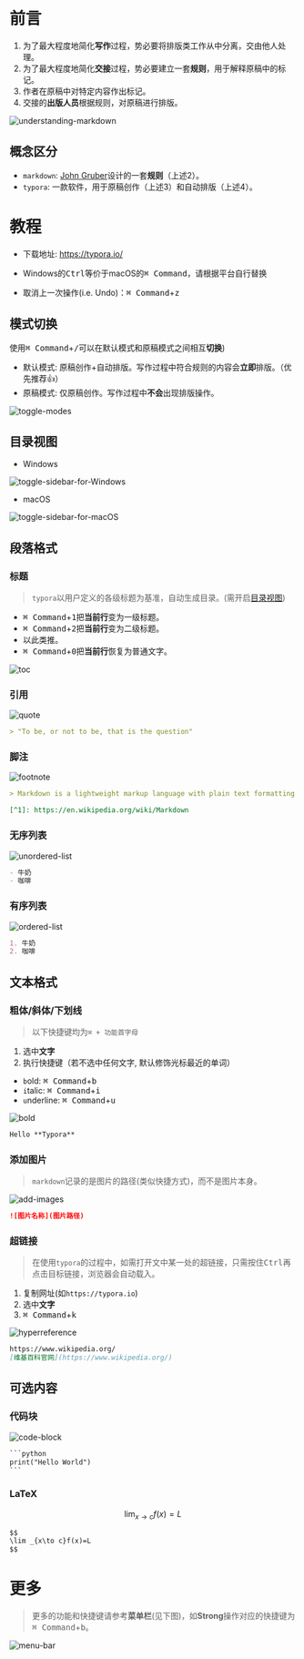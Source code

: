 # 前言

1. 为了最大程度地简化**写作**过程，势必要将排版类工作从中分离，交由他人处理。
2. 为了最大程度地简化**交接**过程，势必要建立一套**规则**，用于解释原稿中的标记。
3. 作者在原稿中对特定内容作出标记。
4. 交接的**出版人员**根据规则，对原稿进行排版。

![understanding-markdown](images/understanding-markdown.png)

## 概念区分

- `markdown`: [John Gruber](https://en.wikipedia.org/wiki/John_Gruber)设计的一套**规则**（上述2）。
- `typora`: 一款软件，用于原稿创作（上述3）和自动排版（上述4）。

# 教程

- 下载地址: https://typora.io/

- Windows的<kbd>Ctrl</kbd>等价于macOS的<kbd>⌘ Command</kbd>，请根据平台自行替换
- 取消上一次操作(i.e. Undo)：<kbd>⌘ Command</kbd>+<kbd>z</kbd>

## 模式切换

使用<kbd>⌘ Command</kbd>+<kbd>/</kbd>可以在默认模式和原稿模式之间相互**切换**)
- 默认模式: 原稿创作+自动排版。写作过程中符合规则的内容会**立即**排版。（优先推荐👍）
- 原稿模式: 仅原稿创作。写作过程中**不会**出现排版操作。

![toggle-modes](images/toggle-modes.gif)

## 目录视图

- Windows

![toggle-sidebar-for-Windows](images/toggle-sidebar-for-Windows.png)

- macOS

![toggle-sidebar-for-macOS](images/toggle-sidebar-for-macOS.gif)
## 段落格式

### 标题

> `typora`以用户定义的各级标题为基准，自动生成目录。(需开启[目录视图](#目录视图))

- <kbd>⌘ Command</kbd>+<kbd>1</kbd>把**当前行**变为一级标题。
- <kbd>⌘ Command</kbd>+<kbd>2</kbd>把**当前行**变为二级标题。
- 以此类推。
- <kbd>⌘ Command</kbd>+<kbd>0</kbd>把**当前行**恢复为普通文字。

![toc](images/toc.gif)


### 引用

![quote](images/quote.gif)
```markdown
> "To be, or not to be, that is the question"
```
### 脚注

![footnote](images/footnote.gif)

```markdown
> Markdown is a lightweight markup language with plain text formatting syntax.[^1]

[^1]: https://en.wikipedia.org/wiki/Markdown
```

### 无序列表
![unordered-list](images/unordered-list.gif)
```markdown
- 牛奶
- 咖啡
```

### 有序列表
![ordered-list](images/ordered-list.gif)
```markdown
1. 牛奶
2. 咖啡
```
## 文本格式

### 粗体/斜体/下划线
> 以下快捷键均为`⌘ + 功能首字母`
1. 选中**文字**
2. 执行快捷键（若不选中任何文字, 默认修饰光标最近的单词）
  - `b`old:  <kbd>⌘ Command</kbd>+<kbd>b</kbd>
  - `i`talic: <kbd>⌘ Command</kbd>+<kbd>i</kbd>
  - `u`nderline: <kbd>⌘ Command</kbd>+<kbd>u</kbd>

![bold](images/bold.gif)

```markdown
Hello **Typora**
```

### 添加图片

> `markdown`记录的是图片的路径(类似快捷方式)，而不是图片本身。

![add-images](images/add-images.gif)
```markdown
![图片名称](图片路径)
```
### 超链接

> 在使用`typora`的过程中，如需打开文中某一处的超链接，只需按住<kbd>Ctrl</kbd>再点击目标链接，浏览器会自动载入。

1. 复制网址(如`https://typora.io`)
2. 选中**文字**
3. <kbd>⌘ Command</kbd>+<kbd>k</kbd>

![hyperreference](images/hyperreference.gif)
```markdown
https://www.wikipedia.org/
[维基百科官网](https://www.wikipedia.org/) 
```

## 可选内容

### 代码块
![code-block](images/code-block.gif)
```markdown
​```python
print("Hello World")
​```
```
### LaTeX
$$
\lim _{x\to c}f(x)=L
$$
```markdown
$$
\lim _{x\to c}f(x)=L
$$
```
# 更多

> 更多的功能和快捷键请参考**菜单栏**(见下图)，如**Strong**操作对应的快捷键为<kbd>⌘ Command</kbd>+<kbd>b</kbd>。

![menu-bar](images/menu-bar.png)



[^1]: https://support.typora.io/Markdown-Reference